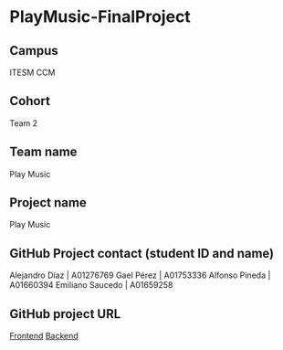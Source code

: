 # PlayMusic-FinalProject

## Campus
ITESM CCM

## Cohort
Team 2

## Team name
Play Music

## Project name
Play Music

## GitHub Project contact (student ID and name)
Alejandro Díaz | A01276769
Gael Pérez | A01753336
Alfonso Pineda | A01660394
Emiliano Saucedo | A01659258

## GitHub project URL
[Frontend](https://github.com/Gael210602/PlayMusic.git)
[Backend](https://github.com/Gael210602/GameAPI.git)
